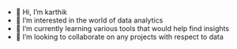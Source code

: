 - 👋 Hi, I’m karthik
- 👀 I’m interested in the world of data analytics
- 🌱 I’m currently learning various tools that would help find insights
- 💞️ I’m looking to collaborate on any projects with respect to data


<!---
karthi1243/karthi1243 is a ✨ special ✨ repository because its `README.md` (this file) appears on your GitHub profile.
You can click the Preview link to take a look at your changes.
--->
